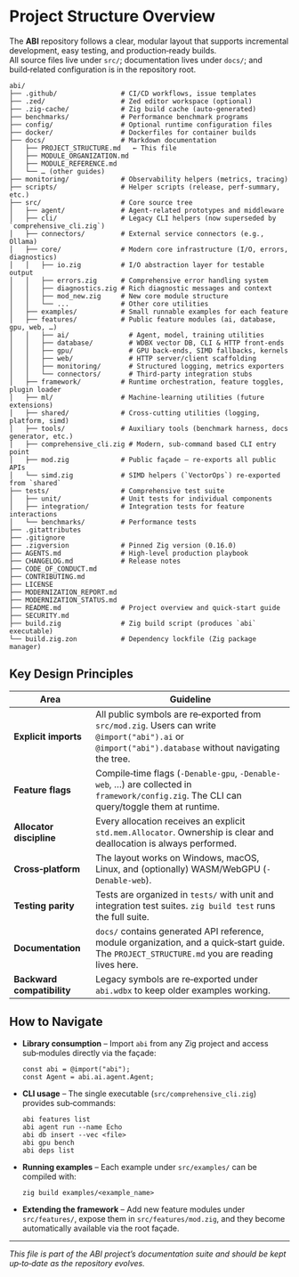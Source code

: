 # Project Structure Overview

The **ABI** repository follows a clear, modular layout that supports
incremental development, easy testing, and production‑ready builds.  
All source files live under `src/`; documentation lives under `docs/`; and
build‑related configuration is in the repository root.

```
abi/
├── .github/                # CI/CD workflows, issue templates
├── .zed/                   # Zed editor workspace (optional)
├── .zig-cache/             # Zig build cache (auto‑generated)
├── benchmarks/             # Performance benchmark programs
├── config/                 # Optional runtime configuration files
├── docker/                 # Dockerfiles for container builds
├── docs/                   # Markdown documentation
│   ├── PROJECT_STRUCTURE.md   ← This file
│   ├── MODULE_ORGANIZATION.md
│   ├── MODULE_REFERENCE.md
│   └── … (other guides)
├── monitoring/             # Observability helpers (metrics, tracing)
├── scripts/                # Helper scripts (release, perf‑summary, etc.)
├── src/                    # Core source tree
│   ├── agent/              # Agent‑related prototypes and middleware
│   ├── cli/                # Legacy CLI helpers (now superseded by `comprehensive_cli.zig`)
│   ├── connectors/         # External service connectors (e.g., Ollama)
│   ├── core/               # Modern core infrastructure (I/O, errors, diagnostics)
│   │   ├── io.zig          # I/O abstraction layer for testable output
│   │   ├── errors.zig      # Comprehensive error handling system
│   │   ├── diagnostics.zig # Rich diagnostic messages and context
│   │   ├── mod_new.zig     # New core module structure
│   │   └── ...             # Other core utilities
│   ├── examples/           # Small runnable examples for each feature
│   ├── features/           # Public feature modules (ai, database, gpu, web, …)
│   │   ├── ai/               # Agent, model, training utilities
│   │   ├── database/         # WDBX vector DB, CLI & HTTP front‑ends
│   │   ├── gpu/              # GPU back‑ends, SIMD fallbacks, kernels
│   │   ├── web/              # HTTP server/client scaffolding
│   │   ├── monitoring/       # Structured logging, metrics exporters
│   │   └── connectors/       # Third‑party integration stubs
│   ├── framework/          # Runtime orchestration, feature toggles, plugin loader
│   ├── ml/                 # Machine‑learning utilities (future extensions)
│   ├── shared/             # Cross‑cutting utilities (logging, platform, simd)
│   ├── tools/              # Auxiliary tools (benchmark harness, docs generator, etc.)
│   ├── comprehensive_cli.zig # Modern, sub‑command based CLI entry point
│   ├── mod.zig             # Public façade – re‑exports all public APIs
│   └── simd.zig            # SIMD helpers (`VectorOps`) re‑exported from `shared`
├── tests/                  # Comprehensive test suite
│   ├── unit/               # Unit tests for individual components
│   ├── integration/        # Integration tests for feature interactions
│   └── benchmarks/         # Performance tests
├── .gitattributes
├── .gitignore
├── .zigversion             # Pinned Zig version (0.16.0)
├── AGENTS.md               # High‑level production playbook
├── CHANGELOG.md            # Release notes
├── CODE_OF_CONDUCT.md
├── CONTRIBUTING.md
├── LICENSE
├── MODERNIZATION_REPORT.md
├── MODERNIZATION_STATUS.md
├── README.md               # Project overview and quick‑start guide
├── SECURITY.md
├── build.zig               # Zig build script (produces `abi` executable)
└── build.zig.zon           # Dependency lockfile (Zig package manager)
```

## Key Design Principles

| Area                     | Guideline |
|--------------------------|-----------|
| **Explicit imports**     | All public symbols are re‑exported from `src/mod.zig`. Users can write `@import("abi").ai` or `@import("abi").database` without navigating the tree. |
| **Feature flags**        | Compile‑time flags (`-Denable-gpu`, `-Denable-web`, …) are collected in `framework/config.zig`. The CLI can query/toggle them at runtime. |
| **Allocator discipline** | Every allocation receives an explicit `std.mem.Allocator`. Ownership is clear and deallocation is always performed. |
| **Cross‑platform**       | The layout works on Windows, macOS, Linux, and (optionally) WASM/WebGPU (`-Denable-web`). |
| **Testing parity**       | Tests are organized in `tests/` with unit and integration test suites. `zig build test` runs the full suite. |
| **Documentation**        | `docs/` contains generated API reference, module organization, and a quick‑start guide. The `PROJECT_STRUCTURE.md` you are reading lives here. |
| **Backward compatibility** | Legacy symbols are re‑exported under `abi.wdbx` to keep older examples working. |

## How to Navigate

* **Library consumption** – Import `abi` from any Zig project and access sub‑modules directly via the façade:
  ```zig
  const abi = @import("abi");
  const Agent = abi.ai.agent.Agent;
  ```
* **CLI usage** – The single executable (`src/comprehensive_cli.zig`) provides sub‑commands:
  ```
  abi features list
  abi agent run --name Echo
  abi db insert --vec <file>
  abi gpu bench
  abi deps list
  ```
* **Running examples** – Each example under `src/examples/` can be compiled with:
  ```
  zig build examples/<example_name>
  ```
* **Extending the framework** – Add new feature modules under `src/features/`, expose them in `src/features/mod.zig`, and they become automatically available via the root façade.

---

*This file is part of the ABI project’s documentation suite and should be kept up‑to‑date as the repository evolves.*